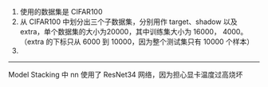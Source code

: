 1. 使用的数据集是 CIFAR100
2. 从 CIFAR100 中划分出三个子数据集，分别用作 target、shadow 以及 extra，单个数据集的大小为20000，其中训练集大小为 16000， 4000。（extra 的下标只从 6000 到 10000，因为整个测试集只有 10000 个样本）
3. 

---


Model Stacking 中 nn 使用了 ResNet34 网络，因为担心显卡温度过高烧坏